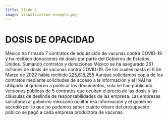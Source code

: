 ```yaml
---
title: Slide 1
image: visualization-example.png
---
```


# DOSIS DE OPACIDAD

México ha firmado 7 contratos de adquisición de vacunas contra COVID-19 y ha recibido donaciones de dosis por parte del Gobierno de Estados Unidos. Sumando contratos y donaciones México se ha asegurado 261 millones de dosis de vacunas contra COVID-19. De los cuales hasta el 9 de Marzo de 2022 había recibido [225,615,255](https://transparencia.sre.gob.mx/gestion-diplomatica-vacunas-covid/) Aunque solicitamos copia de los contratos mediante solicitudes de acceso a la información y el INAI ha obligado al gobierno a publicar los documentos, solo se han publicado versiones públicas de 5 contratos que ocultan el precio de las dosis y las cláusulas de deslinde de responsabilidades de las empresa. Las empresas solicitaron al gobierno mexicano ocultar esa información y el gobierno accedió por lo que no podemos saber cuanto dinero del presupuesto público se pagó a cada empresa productora de vacunas.
